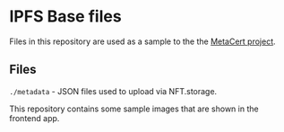 # IPFS Base files

Files in this repository are used as a sample to the the [MetaCert project](https://github.com/peopledrivemecrazy/certkit-waterloo2023).

## Files

`./metadata` - JSON files used to upload via NFT.storage.

This repository contains some sample images that are shown in the frontend app.